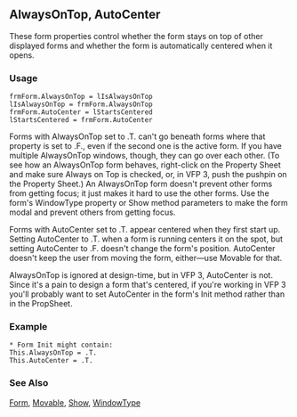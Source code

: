 ## AlwaysOnTop, AutoCenter

These form properties control whether the form stays on top of other displayed forms and whether the form is automatically centered when it opens.

### Usage

```foxpro
frmForm.AlwaysOnTop = lIsAlwaysOnTop
lIsAlwaysOnTop = frmForm.AlwaysOnTop
frmForm.AutoCenter = lStartsCentered
lStartsCentered = frmForm.AutoCenter
```

Forms with AlwaysOnTop set to .T. can't go beneath forms where that property is set to .F., even if the second one is the active form. If you have multiple AlwaysOnTop windows, though, they can go over each other. (To see how an AlwaysOnTop form behaves, right-click on the Property Sheet and make sure Always on Top is checked, or, in VFP 3, push the pushpin on the Property Sheet.) An AlwaysOnTop form doesn't prevent other forms from getting focus; it just makes it hard to use the other forms. Use the form's WindowType property or Show method parameters to make the form modal and prevent others from getting focus.

Forms with AutoCenter set to .T. appear centered when they first start up. Setting AutoCenter to .T. when a form is running centers it on the spot, but setting AutoCenter to .F. doesn't change the form's position. AutoCenter doesn't keep the user from moving the form, either&mdash;use Movable for that.

AlwaysOnTop is ignored at design-time, but in VFP 3, AutoCenter is not. Since it's a pain to design a form that's centered, if you're working in VFP 3 you'll probably want to set AutoCenter in the form's Init method rather than in the PropSheet.

### Example

```foxpro
* Form Init might contain:
This.AlwaysOnTop = .T.
This.AutoCenter = .T.
```
### See Also

[Form](s4g598.md), [Movable](s4g460.md), [Show](s4g601.md), [WindowType](s4g634.md)